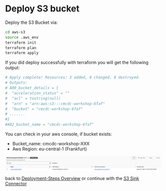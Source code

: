 # Deploy S3 bucket

Deploy the S3 Bucket via:

```bash
cd aws-s3
source .aws_env
terraform init 
terraform plan
terraform apply
``` 

If you did deploy successfully with terraform you will get the following output:

```bash
# Apply complete! Resources: 3 added, 0 changed, 0 destroyed.
# Outputs:
# A00_bucket_details = {
#  "acceleration_status" = ""
#  "acl" = tostring(null)
#  "arn" = "arn:aws:s3:::cmcdc-workshop-6faf"
#  "bucket" = "cmcdc-workshop-6faf"
# .......
#}
#A02_bucket_name = "cmcdc-workshop-6faf"
```

You can check in your aws console, if bucket exists:

* Bucket_name: cmcdc-workshop-XXX
* Aws Region: eu-central-1 (Frankfurt)

![S3 bucket](img/s3bucket.png)


back to [Deployment-Steps Overview](../README.md) or continue with the [S3 Sink Connector](../ccloud-sink-s3-connector/README.md)